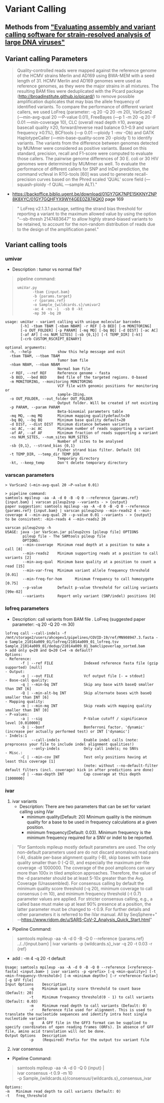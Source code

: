# Variant Calling
## Methods from ["Evaluating assembly and variant calling software for strain-resolved analysis of large DNA viruses"](https://academic.oup.com/bib/article/22/3/bbaa123/5868070)
## Variant calling Parameters

> Quality-controlled reads were mapped against the reference genome of the HCMV strains Merlin and AD169 using BWA-MEM with a seed length of 31. HCMV Merlin and AD169 genomes were used as reference genomes, as they were the major strains in all mixtures. The resulting BAM files were deduplicated with the Picard package (http://broadinstitute.github.io/picard/) to remove possible amplification duplicates that may bias the allele frequency of identified variants. To compare the performance of different variant callers, we used LoFreq (parameter: -q 20 -Q 20 -m 20), VarScan2 (—min-avg-qual 20 —P-value 0.01), FreeBayes (—p 1 -m 20 -q 20 -F 0.01 —min-coverage 10), CLC (overall read depth ≥10, average basecall quality ≥20, forward/reverse read balance 0.1–0.9 and variant frequency ≥0.1%), BCFtools (—p 0.01 —ploidy 1 -mv -Ob) and GATK HaplotypeCaller (—min-base-quality-score 20 -ploidy 1) to identify variants. The variants from the difference between genomes detected by MUMmer were considered as positive variants. Based on this standard, precision, recall and F1-score were computed to evaluate those callers. The pairwise genome differences of 30 E. coli or 30 HIV genomes were determined by MUMmer as well. To evaluate the performance of different callers for SNP and InDel prediction, the command vcfeval in RTG-tools [60] was used to generate recall-precision curves based on the Phred scaled ‘QUAL’ score field (—squash-ploidy -f QUAL —sample ALT)."

- https://backoffice.biblio.ugent.be/download/01GY7GK7NPE15KKNYZNP8K8XYC/01GY7GQHFYX9WY4GEE0Z874QK0
page 169
> " LoFreq v2.1.3.1 package, setting
the strand bias threshold for reporting a variant to the maximum allowed value by using the
option “--sb-thresh 2147483647” to allow highly strand-biased variants to be retained, to
account for the non-random distribution of reads due to the design of the amplification panel."
## Variant calling tools

### umivar
- Description : tumor vs normal file?

> pipeline command:
> ```
> umiVar.py 
>        -tbam {input.bam} 
>        -b {params.target} 
>        -r {params.ref} 
>        -o Sample_{wildcards.s}/umivar2 
>        -ac 4 -ns -1  -sb 0 -kt
>        -mp 30 -bq 20
> ```

```
usage: umiVar - variant calling with unique molecular barcodes
       [-h] -tbam TBAM [-nbam NBAM] -r REF [-b BED] [-m MONITORING]
       [-o OUT_FOLDER] [-p PARAM] [-mq MQ] [-bq BQ] [-d DIST] [-ac AC]
       [-af AF] [-ns NUM_SITES] [-sb {0,1}] [-t TEMP_DIR] [-kt]
       [-crb CUSTOM_RSCRIPT_BINARY]

optional arguments:
  -h, --help            show this help message and exit
  -tbam TBAM, --tbam TBAM
                        Tumor bam file
  -nbam NBAM, --nbam NBAM
                        Normal bam file
  -r REF, --ref REF     Reference genome - fasta
  -b BED, --bed BED     Bed file of the targeted regions. O-based
  -m MONITORING, --monitoring MONITORING
                        VCF file with genomic positions for monitoring or
                        sample-IDing.
  -o OUT_FOLDER, --out_folder OUT_FOLDER
                        Output folder. Will be created if not existing
  -p PARAM, --param PARAM
                        Beta-binomial parameters table
  -mq MQ, --mq MQ       Minimum mapping qualitydefault=30
  -bq BQ, --bq BQ       Minimum base quality default=20
  -d DIST, --dist DIST  Minimum distance between variants
  -ac AC, --ac AC       Minimum number of reads supporting a variant
  -af AF, --af AF       Minimum fraction of reads supporting a variant
  -ns NUM_SITES, --num_sites NUM_SITES
                        Number of sites to be analysed
  -sb {0,1}, --strand_bias {0,1}
                        Fisher strand bias filter. Default [0]
  -t TEMP_DIR, --temp_dir TEMP_DIR
                        Temporary directory
  -kt, --keep_temp      Don't delete temporary directory

```
### varscan parameters
```
> VarScan2 (—min-avg-qual 20 —P-value 0.01)

> pipeline command:
samtools mpileup -aa -A -d 0 -B -Q 0 --reference {params.ref} {input.bam} | varscan pileup2snp --variants - > {output}
paper suggestion: samtools mpileup -aa -A -d 0 -B -Q 0 --reference {params.ref} {input.bam} | varscan pileup2snp --min-reads2 4 --min-coverage 4 --min-avg-qual 20 --p-value 0.01 --variants - > {output}
to be consistent: -min-reads 4 --min-reads2 20 

varscan pileup2snp -h                                                                                                                         
USAGE: java -jar VarScan.jar pileup2cns [pileup file] OPTIONS                                                                            
        pileup file - The SAMtools pileup file                                                                                 
        OPTIONS:                                                                                                                         
        --min-coverage  Minimum read depth at a position to make a call [8]                                                              
        --min-reads2    Minimum supporting reads at a position to call variants [2]                                                      
        --min-avg-qual  Minimum base quality at a position to count a read [15]                                                          
        --min-var-freq  Minimum variant allele frequency threshold [0.01]                                                                
        --min-freq-for-hom      Minimum frequency to call homozygote [0.75]                                                              
        --p-value       Default p-value threshold for calling variants [99e-02]                                                          
        --variants      Report only variant (SNP/indel) positions [0] 
```

### lofreq parameters

- Description: call variants from BAM file . LoFreq (suggested paper parameter: -q 20 -Q 20 -m 30)
```> pipeline command:
lofreq call --call-indels -f /mnt/storage2/users/ahcepev1/pipelines/COVID-19/ref/MN908947.3.fasta -o Sample_21014a009_01/lofreq/21014a009_01_lofreq.tsv Sample_21014a009_01/dedup/21014a009_01_bamclipoverlap_sorted.bam
> add only q=20 and Q=20 C=4 -m default?
Options:
- Reference:
       -f | --ref FILE              Indexed reference fasta file (gzip supported) [null]
- Output:
       -o | --out FILE              Vcf output file [- = stdout]
- Base-call quality:
       -q | --min-bq INT            Skip any base with baseQ smaller than INT [6]
       -Q | --min-alt-bq INT        Skip alternate bases with baseQ smaller than INT [6]
- Mapping quality:
       -m | --min-mq INT            Skip reads with mapping quality smaller than INT [0]
- P-values:
       -a | --sig                   P-Value cutoff / significance level [0.010000]
       -b | --bonf                  Bonferroni factor. 'dynamic' (increase per actually performed test) or INT ['dynamic']
- Indels:1
            --call-indels           Enable indel calls (note: preprocess your file to include indel alignment qualities!)
            --only-indels           Only call indels; no SNVs
- Misc.:
       -C | --min-cov INT           Test only positions having at least this coverage [1]
                                    (note: without --no-default-filter default filters (incl. coverage) kick in after predictions are done)
       -d | --max-depth INT         Cap coverage at this depth [1000000]
```

### ivar
1. ivar variants
   - Description:
    There are two parameters that can be set for variant calling using iVar
      - minimum quality(Default: 20)  Minimum quality is the minimum quality for a base to be used in frequency calculations at a given position. 
      - minimum frequency(Default: 0.03). Minimum frequency is the minimum frequency required for a SNV or indel to be reported.
> "For Samtools mpileup mostly default parameters are used. The only non-default parameters used are do not discard anomalous read pairs (-A), disable per-base alignment quality (-B), skip bases with base quality smaller than 0 (-Q 0), and especially       the maximum per-file coverage -d 1000000. The coverage of the pool amplicons can vary more than 100x in tiled amplicon approaches. Therefore, the value of the -d parameter should be at least 5-10x greater than the Avg. Coverage (Unassembled). For consensus calling by default the minimum quality score threshold (-q 20), minimum coverage to call consensus (-m 10), and minimum frequency threshold (-t 0.7) parameter values are applied. For stricter consensus calling, e.g., a called base must make up at least 90% presence at a position, the latter parameter must be changed to -t 0.9. For further details and other parameters it is referred to the iVar manual. All by SeqSphere+" --https://www.ridom.de/u/SARS-CoV-2_Analysis_Quick_Start.html"
- Pipeline Command:
> samtools mpileup -aa -A -d 0 -B -Q 0 --reference {params.ref} ../../{input.bam} | ivar variants -p {wildcards.s}_ivar -q 20 -t 0.03 -r {ref}
- add : -m 4 -q 20 -t default
```
Usage: samtools mpileup -aa -A -d 0 -B -Q 0 --reference [<reference-fasta] <input.bam> | ivar variants -p <prefix> [-q <min-quality>] [-t <min-frequency-threshold>] [-m <minimum depth>] [-r <reference-fasta>] [-g GFF file]
Input Options    Description
           -q    Minimum quality score threshold to count base (Default: 20)
           -t    Minimum frequency threshold(0 - 1) to call variants (Default: 0.03)
           -m    Minimum read depth to call variants (Default: 0)
           -r    Reference file used for alignment. This is used to translate the nucleotide sequences and identify intra host single nucleotide variants
           -g    A GFF file in the GFF3 format can be supplied to specify coordinates of open reading frames (ORFs). In absence of GFF file, amino acid translation will not be done.
Output Options   Description
           -p    (Required) Prefix for the output tsv variant file
```

2. ivar consensus
- Pipeline Command:
 >  samtools mpileup -aa -A -d 0 -Q 0 {input} | \
        ivar consensus -t 0.9 -m 10 \
        -p Sample_{wildcards.s}/consensus/{wildcards.s}_consensus_ivar
```
Options:
-m   Minimum read depth to call variants (Default: 0)
-t   freq_threshold
```
